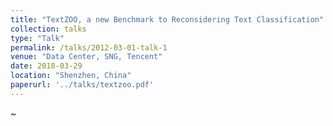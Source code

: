 ```yaml
---
title: "TextZOO, a new Benchmark to Reconsidering Text Classification"
collection: talks
type: "Talk"
permalink: /talks/2012-03-01-talk-1
venue: "Data Center, SNG, Tencent"
date: 2018-03-29
location: "Shenzhen, China"
paperurl: '../talks/textzoo.pdf'
---
```


~
